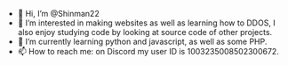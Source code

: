 - 👋 Hi, I’m @Shinman22
- 👀 I’m interested in making websites as well as learning how to DDOS, I also enjoy studying code by looking at source code of other projects.
- 🌱 I’m currently learning python and javascript, as well as some PHP.
- 📫 How to reach me: on Discord my user ID is 1003235008502300672.

<!---
Shinman22/Shinman22 is a ✨ special ✨ repository because its `README.md` (this file) appears on your GitHub profile.
You can click the Preview link to take a look at your changes.
--->
